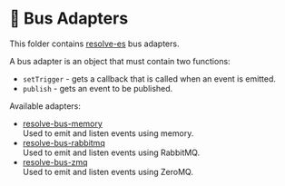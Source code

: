 # **🚌 Bus Adapters**
This folder contains [resolve-es](https://github.com/reimagined/resolve/tree/master/packages/resolve-es) bus adapters.

A bus adapter is an object that must contain two functions:  
* `setTrigger` - gets a callback that is called when an event is emitted. 
* `publish` - gets an event to be published.

Available adapters: 
* [resolve-bus-memory](https://github.com/reimagined/resolve/tree/master/packages/bus-adapters/resolve-bus-memory)  
	Used to emit and listen events using memory.
* [resolve-bus-rabbitmq](https://github.com/reimagined/resolve/tree/master/packages/bus-adapters/resolve-bus-rabbitmq)  
	Used to emit and listen events using RabbitMQ.
* [resolve-bus-zmq](https://github.com/reimagined/resolve/tree/master/packages/bus-adapters/resolve-bus-zmq)  
	Used to emit and listen events using ZeroMQ.
